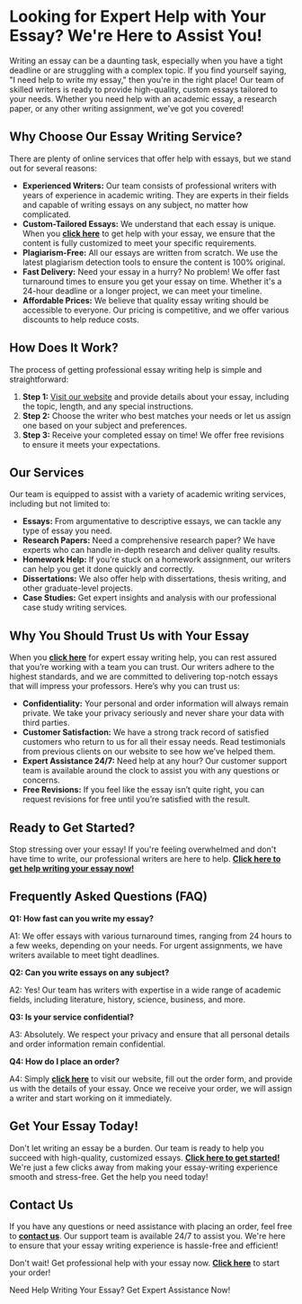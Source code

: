 <h1>Looking for Expert Help with Your Essay? We're Here to Assist You!</h1>

<p>Writing an essay can be a daunting task, especially when you have a tight deadline or are struggling with a complex topic. If you find yourself saying, "I need help to write my essay," then you're in the right place! Our team of skilled writers is ready to provide high-quality, custom essays tailored to your needs. Whether you need help with an academic essay, a research paper, or any other writing assignment, we’ve got you covered!</p>

<h2>Why Choose Our Essay Writing Service?</h2>
<p>There are plenty of online services that offer help with essays, but we stand out for several reasons:</p>
<ul>
  <li><strong>Experienced Writers:</strong> Our team consists of professional writers with years of experience in academic writing. They are experts in their fields and capable of writing essays on any subject, no matter how complicated.</li>
  <li><strong>Custom-Tailored Essays:</strong> We understand that each essay is unique. When you <a href="https://tinyurl.com/topessay?keyword=help+write+my+essay" target="_blank"><strong>click here</strong></a> to get help with your essay, we ensure that the content is fully customized to meet your specific requirements.</li>
  <li><strong>Plagiarism-Free:</strong> All our essays are written from scratch. We use the latest plagiarism detection tools to ensure the content is 100% original.</li>
  <li><strong>Fast Delivery:</strong> Need your essay in a hurry? No problem! We offer fast turnaround times to ensure you get your essay on time. Whether it's a 24-hour deadline or a longer project, we can meet your timeline.</li>
  <li><strong>Affordable Prices:</strong> We believe that quality essay writing should be accessible to everyone. Our pricing is competitive, and we offer various discounts to help reduce costs.</li>
</ul>

<h2>How Does It Work?</h2>
<p>The process of getting professional essay writing help is simple and straightforward:</p>
<ol>
  <li><strong>Step 1:</strong> <a href="https://tinyurl.com/topessay?keyword=help+write+my+essay" target="_blank">Visit our website</a> and provide details about your essay, including the topic, length, and any special instructions.</li>
  <li><strong>Step 2:</strong> Choose the writer who best matches your needs or let us assign one based on your subject and preferences.</li>
  <li><strong>Step 3:</strong> Receive your completed essay on time! We offer free revisions to ensure it meets your expectations.</li>
</ol>

<h2>Our Services</h2>
<p>Our team is equipped to assist with a variety of academic writing services, including but not limited to:</p>
<ul>
  <li><strong>Essays:</strong> From argumentative to descriptive essays, we can tackle any type of essay you need.</li>
  <li><strong>Research Papers:</strong> Need a comprehensive research paper? We have experts who can handle in-depth research and deliver quality results.</li>
  <li><strong>Homework Help:</strong> If you’re stuck on a homework assignment, our writers can help you get it done quickly and correctly.</li>
  <li><strong>Dissertations:</strong> We also offer help with dissertations, thesis writing, and other graduate-level projects.</li>
  <li><strong>Case Studies:</strong> Get expert insights and analysis with our professional case study writing services.</li>
</ul>

<h2>Why You Should Trust Us with Your Essay</h2>
<p>When you <a href="https://tinyurl.com/topessay?keyword=help+write+my+essay" target="_blank"><strong>click here</strong></a> for expert essay writing help, you can rest assured that you’re working with a team you can trust. Our writers adhere to the highest standards, and we are committed to delivering top-notch essays that will impress your professors. Here’s why you can trust us:</p>
<ul>
  <li><strong>Confidentiality:</strong> Your personal and order information will always remain private. We take your privacy seriously and never share your data with third parties.</li>
  <li><strong>Customer Satisfaction:</strong> We have a strong track record of satisfied customers who return to us for all their essay needs. Read testimonials from previous clients on our website to see how we’ve helped them.</li>
  <li><strong>Expert Assistance 24/7:</strong> Need help at any hour? Our customer support team is available around the clock to assist you with any questions or concerns.</li>
  <li><strong>Free Revisions:</strong> If you feel like the essay isn’t quite right, you can request revisions for free until you’re satisfied with the result.</li>
</ul>

<h2>Ready to Get Started?</h2>
<p>Stop stressing over your essay! If you're feeling overwhelmed and don't have time to write, our professional writers are here to help. <a href="https://tinyurl.com/topessay?keyword=help+write+my+essay" target="_blank"><strong>Click here to get help writing your essay now!</strong></a></p>

<h2>Frequently Asked Questions (FAQ)</h2>
<p><strong>Q1: How fast can you write my essay?</strong></p>
<p>A1: We offer essays with various turnaround times, ranging from 24 hours to a few weeks, depending on your needs. For urgent assignments, we have writers available to meet tight deadlines.</p>

<p><strong>Q2: Can you write essays on any subject?</strong></p>
<p>A2: Yes! Our team has writers with expertise in a wide range of academic fields, including literature, history, science, business, and more.</p>

<p><strong>Q3: Is your service confidential?</strong></p>
<p>A3: Absolutely. We respect your privacy and ensure that all personal details and order information remain confidential.</p>

<p><strong>Q4: How do I place an order?</strong></p>
<p>A4: Simply <a href="https://tinyurl.com/topessay?keyword=help+write+my+essay" target="_blank"><strong>click here</strong></a> to visit our website, fill out the order form, and provide us with the details of your essay. Once we receive your order, we will assign a writer and start working on it immediately.</p>

<h2>Get Your Essay Today!</h2>
<p>Don't let writing an essay be a burden. Our team is ready to help you succeed with high-quality, customized essays. <a href="https://tinyurl.com/topessay?keyword=help+write+my+essay" target="_blank"><strong>Click here to get started!</strong></a> We're just a few clicks away from making your essay-writing experience smooth and stress-free. Get the help you need today!</p>

<h2>Contact Us</h2>
<p>If you have any questions or need assistance with placing an order, feel free to <a href="https://tinyurl.com/topessay?keyword=help+write+my+essay" target="_blank"><strong>contact us</strong></a>. Our support team is available 24/7 to assist you. We're here to ensure that your essay writing experience is hassle-free and efficient!</p>

<p>Don't wait! Get professional help with your essay now. <a href="https://tinyurl.com/topessay?keyword=help+write+my+essay" target="_blank"><strong>Click here</strong></a> to start your order!</p>
Need Help Writing Your Essay? Get Expert Assistance Now!
